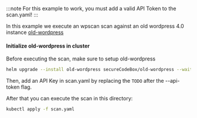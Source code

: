 <!--
SPDX-FileCopyrightText: the secureCodeBox authors

SPDX-License-Identifier: Apache-2.0
-->

:::note
For this example to work, you must add a valid API Token to the scan.yaml!
:::

In this example we execute an wpscan scan against an old wordpress 4.0 instance [old-wordpress](https://github.com/secureCodeBox/secureCodeBox/tree/main/demo-targets/old-wordpress)

#### Initialize old-wordpress in cluster

Before executing the scan, make sure to setup old-wordpress

```bash
helm upgrade --install old-wordpress secureCodeBox/old-wordpress --wait
```

Then, add an API Key in scan.yaml by replacing the `TODO` after the --api-token flag.

After that you can execute the scan in this directory:
```bash
kubectl apply -f scan.yaml
```